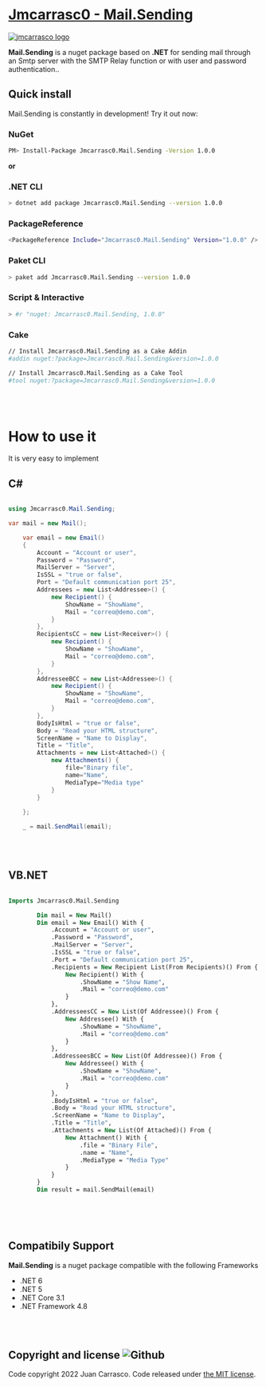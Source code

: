 # [Jmcarrasc0 - Mail.Sending](https://www.patreon.com/join/jmcarrasc0?)

<a href="https://www.patreon.com/join/jmcarrasc0?"><img src="https://i.postimg.cc/hPcgmRWQ/jmcarrasc0-logo.png" alt="jmcarrasco logo" ></a>

**Mail.Sending** is a nuget package based on **.NET** for sending mail through an Smtp server with the SMTP Relay function or with user and password authentication..


## Quick install

Mail.Sending is constantly in development! Try it out now:

### NuGet

```sh
PM> Install-Package Jmcarrasc0.Mail.Sending -Version 1.0.0
```

**or**

### .NET CLI

```sh
> dotnet add package Jmcarrasc0.Mail.Sending --version 1.0.0
```

### PackageReference

```sh
<PackageReference Include="Jmcarrasc0.Mail.Sending" Version="1.0.0" />
```
### Paket CLI

```sh
> paket add Jmcarrasc0.Mail.Sending --version 1.0.0
```

### Script & Interactive

```sh
> #r "nuget: Jmcarrasc0.Mail.Sending, 1.0.0"
```

### Cake

```sh
// Install Jmcarrasc0.Mail.Sending as a Cake Addin
#addin nuget:?package=Jmcarrasc0.Mail.Sending&version=1.0.0

// Install Jmcarrasc0.Mail.Sending as a Cake Tool
#tool nuget:?package=Jmcarrasc0.Mail.Sending&version=1.0.0
```

<br>
<br>

# How to use it

It is very easy to implement

## C#

```c#

using Jmcarrasc0.Mail.Sending;

var mail = new Mail();

    var email = new Email()
    {
        Account = "Account or user",
        Password = "Password",
        MailServer = "Server",
        IsSSL = "true or false",
        Port = "Default communication port 25",
        Addressees = new List<Addressee>() {
            new Recipient() {
                ShowName = "ShowName",
                Mail = "correo@demo.com",
            }
        },
        RecipientsCC = new List<Receiver>() {
            new Recipient() {
                ShowName = "ShowName",
                Mail = "correo@demo.com",
            }
        },
        AddresseeBCC = new List<Addressee>() {
            new Recipient() {
                ShowName = "ShowName",
                Mail = "correo@demo.com",
            }
        },
        BodyIsHtml = "true or false",
        Body = "Read your HTML structure",
        ScreenName = "Name to Display",
        Title = "Title",
        Attachments = new List<Attached>() {
            new Attachments() {
                file="Binary file",
                name="Name",
                MediaType="Media type" 
            }
        }
        
    };

    _ = mail.SendMail(email);

```


<br>
<br>

## VB.NET

```vb

Imports Jmcarrasc0.Mail.Sending

        Dim mail = New Mail()
        Dim email = New Email() With {
            .Account = "Account or user",
            .Password = "Password",
            .MailServer = "Server",
            .IsSSL = "true or false",
            .Port = "Default communication port 25",
            .Recipients = New Recipient List(From Recipients)() From {
                New Recipient() With {
                    .ShowName = "Show Name",
                    .Mail = "correo@demo.com"
                }
            },
            .AddresseesCC = New List(Of Addressee)() From {
                New Addressee() With {
                    .ShowName = "ShowName",
                    .Mail = "correo@demo.com"
                }
            },
            .AddresseesBCC = New List(Of Addressee)() From {
                New Addressee() With {
                    .ShowName = "ShowName",
                    .Mail = "correo@demo.com"
                }
            },
            .BodyIsHtml = "true or false",
            .Body = "Read your HTML structure",
            .ScreenName = "Name to Display",
            .Title = "Title",
            .Attachments = New List(Of Attached)() From {
                New Attachment() With {
                    .file = "Binary File",
                    .name = "Name",
                    .MediaType = "Media Type"
                }
            }
        }
        Dim result = mail.SendMail(email)
        
```

<br>
<br>

## Compatibily Support

**Mail.Sending** is a nuget package compatible with the following Frameworks

- .NET 6
- .NET 5
- .NET Core 3.1
- .NET Framework 4.8


<br>
<br>




## Copyright and license ![Github](https://img.shields.io/github/license/jmcarrasc0/Mail.Sending)

Code copyright 2022 Juan Carrasco. Code released under [the MIT license](https://github.com/jmcarrasc0/Mail.Sending/blob/master/LICENSE).
